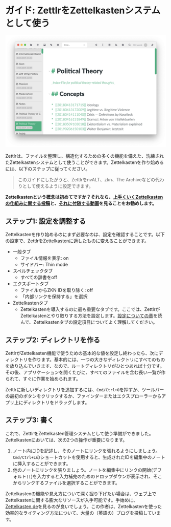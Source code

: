 # ガイド: ZettlrをZettelkastenシステムとして使う

![ZettelkastenシステムとしてのZettlr](../img/zettlr_zettelkasten.png)

Zettlrは、ファイルを整理し、構造化するための多くの機能を備えた、洗練されたZettelkastenシステムとして使うことができます。Zettelkastenを作り始めるには、以下のステップに従ってください。

> このガイドにしたがうと、ZettlrをnvALT、zkn、The Archiveなどの代わりとして使えるように設定できます。

**Zettelkastenという概念は初めてですか？それなら、[上手くいくZettelkastenの仕組みに関する投稿](https://www.zettlr.com/post/what-is-a-zettelkasten)と、[それに付随する動画](https://youtu.be/c5Tst3-zcWI)を見ることをお勧めします。**

## ステップ1: 設定を調整する

Zettelkastenを作り始めるのにまず必要なのは、設定を確認することです。以下の設定で、ZettlrをZettelkastenに適したものに変えることができます。

- 一般タブ
    - ファイル情報を表示: on
    - サイドバー: Thin mode
- スペルチェックタブ
    - すべての辞書をoff
- エクスポートタブ
    - ファイルからZKN IDを取り除く: off
    - 「内部リンクを保持する」を選択
- Zettelkastenタブ
    - Zettelkastenを導入するのに最も重要なタブです。ここでは、ZettlrがZettelkastenとやり取りする方法を設定します。[設定についての章](../reference/settings.md)を読んで、Zettelkastenタブの設定項目についてよく理解してください。

## ステップ2: ディレクトリを作る

ZettlrがZettelkasten機能で使うための基本的な値を設定し終わったら、次にディレクトリを作ります。基本的には、一つの大きなディレクトリにすべてのものを放り込んでいきます、なので、ルートディレクトリがひとつあれば十分です。その後、アプリケーションを開くたびに、すべてのファイルを含む長い一覧が作られて、すぐに作業を始められます。

Zettlrに新しいディレクトリを追加するには、`Cmd/Ctrl+O`を押すか、ツールバーの最初のボタンをクリックするか、ファインダーまたはエクスプローラーからアプリ上にディレクトリをドラッグします。

## ステップ3: 書く

これで、ZettlrをZettelkasten管理システムとして使う準備ができました。Zettelkastenにおいては、次の2つの操作が重要になります。

1. ノート内にIDを記述し、そのノートにリンクを張れるようにしましょう。`Cmd/Ctrl+L`のショートカットを使用すると、生成されたIDを編集中のノートに挿入することができます。
2. 他のノートにリンクを張りましょう。ノートを編集中にリンクの開始(デフォルト`[[`)を入力すると入力補完のためのドロップダウンが表示され、そこからリンクするファイルを選択することができます。

Zettelkastenの機能や見え方について深く掘り下げたい場合は、ウェブ上でZettelkastenに関する膨大なリソースが入手可能です。手始めに、[Zettelkasten.de](https://www.zettelkasten.de/)を見るのが良いでしょう。この作者は、Zettelkastenを使った効率的なライティング方法について、大量の（英語の）ブログを投稿しています。
